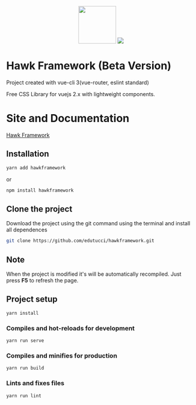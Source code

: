 <p align="center">
    <a href="https://vuejs.org/" target="_blank"><img width="100" height="100" src="https://vuejs.org/images/logo.png"/></a>
    <img src="img/hawk.png"/>
</p>

# Hawk Framework (Beta Version)
Project created with vue-cli 3(vue-router, eslint standard)

Free CSS Library for vuejs 2.x with lightweight components.

# Site and Documentation
<a href="https://edutucci.github.io/hawkframework/" target="_blank"> Hawk Framework </a>

## Installation
``` bash 
yarn add hawkframework
```
or
``` bash 
npm install hawkframework
```

## Clone the project
Download the project using the git command using the terminal and install all dependences
``` bash 
git clone https://github.com/edutucci/hawkframework.git
```
## Note
When the project is modified it's will be automatically recompiled. Just press <strong>F5</strong> to refresh the page.

## Project setup
```
yarn install
```

### Compiles and hot-reloads for development
```
yarn run serve
```

### Compiles and minifies for production
```
yarn run build
```

### Lints and fixes files
```
yarn run lint
```
